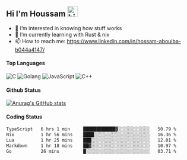 ## Hi I'm Houssam <img src="https://user-images.githubusercontent.com/1303154/88677602-1635ba80-d120-11ea-84d8-d263ba5fc3c0.gif" width="28px" alt="hi">

- 👀 I’m interested in knowing how stuff works
- 🔭 I’m currently learning with Rust & nix
- 📫 How to reach me: https://www.linkedin.com/in/hossam-abouiba-b044a4147/

#### Top Languages

![C](https://img.shields.io/badge/c-%2300599C.svg?style=for-the-badge&logo=c&logoColor=white)
![Golang](https://img.shields.io/badge/go-blue?style=for-the-badge&logo=Goland)
![JavaScript](https://img.shields.io/badge/javascript-%23323330.svg?style=for-the-badge&logo=javascript&logoColor=%23F7DF1E)
![C++](https://img.shields.io/badge/C%2B%2B-blue?style=for-the-badge&logo=C%2B%2B)


#### Github Status
[![Anurag's GitHub stats](https://github-readme-stats.vercel.app/api?username=0xhoussam&theme=tokyonight)](https://github.com/anuraghazra/github-readme-stats)

#### Coding Status
<!--START_SECTION:waka-->

```txt
TypeScript   6 hrs 1 min     ████████████▓░░░░░░░░░░░░   50.79 %
Nix          1 hr 56 mins    ████░░░░░░░░░░░░░░░░░░░░░   16.36 %
Lua          1 hr 25 mins    ███░░░░░░░░░░░░░░░░░░░░░░   12.01 %
Markdown     1 hr 18 mins    ██▓░░░░░░░░░░░░░░░░░░░░░░   10.97 %
Go           26 mins         █░░░░░░░░░░░░░░░░░░░░░░░░   03.71 %
```

<!--END_SECTION:waka-->

